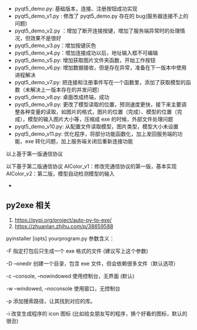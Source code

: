 - pyqt5_demo.py: 基础版本，连接、注册按钮成功实现
- pyqt5_demo_v1.py : 修改了 pyqt5_demo.py 存在的 bug(服务器连接不上的问题)
- pyqt5_demo_v2.py ：增加了断开连接按键，增加了服务端异常时的处理情况，但效果不是很好
- pyqt5_demo_v3.py：增加按键灰色
- pyqt5_demo_v4.py：增加连接成功以后，地址输入框不可编辑
- pyqt5_demo_v5.py: 增加获取图片文件夹函数，开始工作按钮
- pyqt5_demo_v6.py: 增加数据接收，但是存在异常，准备在下一版本中使用进程解决 
- pyqt5_demo_v7.py: 把连接和注册事件写在一个函数里，添加了获取模型的函数（未解决上一版本存在的并发问题）
- pyqt5_demo_v8.py: 桌面改成终端，成功
- pyqt5_demo_v9.py: 更改了模型读取的位置，预测速度更快，接下来主要调整各种变量的读取，如图片的格式，图片的位置（完成）、模型的位置（完成），模型的输入图片大小等，压缩成 exe 的时候，外部文件处理问题
- pyqt5_demo_v10.py: 从配置文件读取模型，图片类型，模型大小未设置
- pyqt5_demo_v11.py: 优化程序，将部分功能函数化，加上发回服务端的功能，exe 转化问题，加上服务端关闭后重新连接功能                    

以上基于第一版通信协议

以下基于第二版通信协议
AIColor_v1：修改完通信协议的第一版，基本实现
AIColor_v2：第二版，模型自动检测模型的输入


- 
## py2exe 相关
1. https://pypi.org/project/auto-py-to-exe/
2. https://zhuanlan.zhihu.com/p/38659588


pyinstaller [opts] yourprogram.py 
参数含义：

-F	指定打包后只生成一个 exe 格式的文件 (建议写上这个参数)

-D	–onedir 创建一个目录，包含 exe 文件，但会依赖很多文件（默认选项）

-c	–console, –nowindowed 使用控制台，无界面 (默认)

-w	–windowed, –noconsole 使用窗口，无控制台

-p	添加搜索路径，让其找到对应的库。

-i	改变生成程序的 icon 图标 (比如给女朋友写的程序，换个好看的图标，默认的很丑)

